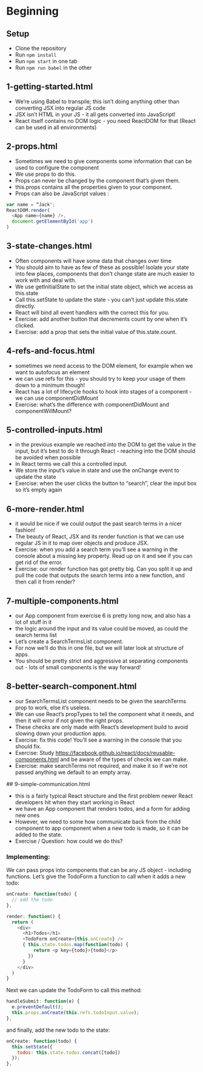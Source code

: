 # Beginning

## Setup
- Clone the repository
- Run `npm install`
- Run `npm start` in one tab
- Run `npm run babel` in the other


## 1-getting-started.html
- We’re using Babel to transpile; this isn’t doing anything other than converting JSX into regular JS code
- JSX isn’t HTML in your JS - it all gets converted into JavaScript!
- React itself contains no DOM logic - you need ReactDOM for that (React can be used in all environments)

## 2-props.html
- Sometimes we need to give components some information that can be used to configure the component
- We use props to do this.
- Props can never be changed by the component that’s given them.
- this.props contains all the properties given to your component.
- Props can also be JavaScript values :

```js
var name = “Jack";
ReactDOM.render(
  <App name={name} />,
  document.getElementById('app')
)
```

## 3-state-changes.html
- Often components will have some data that changes over time
- You should aim to have as few of these as possible! Isolate your state into few places, components that don’t change state are much easier to work with and deal with.
- We use getInitialState to set the initial state object, which we access as this.state
- Call this.setState to update the state - you can’t just update this.state directly.
- React will bind all event handlers with the correct this for you.
- Exercise: add another button that decrements count by one when it’s clicked.
- Exercise: add a prop that sets the initial value of this.state.count.

## 4-refs-and-focus.html
- sometimes we need access to the DOM element, for example when we want to autofocus an element
- we can use refs for this - you should try to keep your usage of them down to a minimum though!
- React has a lot of lifecycle hooks to hook into stages of a component - we can use componentDidMount
- Exercise: what’s the difference with componentDidMount and componentWillMount?

## 5-controlled-inputs.html
- in the previous example we reached into the DOM to get the value in the input, but it’s best to do it through React - reaching into the DOM should be avoided when possible
- In React terms we call this a controlled input.
- We store the input’s value in state and use the onChange event to update the state
- Exercise: when the user clicks the button to “search”, clear the input box so it’s empty again

## 6-more-render.html
- it would be nice if we could output the past search terms in a nicer fashion!
- The beauty of React, JSX and its render function is that we can use regular JS in it to map over objects and produce JSX.
- Exercise: when you add a search term you’ll see a warning in the console about a missing key property. Read up on it and see if you can get rid of the error.
- Exercise: our render function has got pretty big. Can you split it up and pull the code that outputs the search terms into a new function, and then call it from render?

## 7-multiple-components.html
- our App component from exercise 6 is pretty long now, and also has a lot of stuff in it
- the logic around the input and its value could be moved, as could the search terms list
- Let’s create a SearchTermsList component.
- For now we’ll do this in one file, but we will later look at structure of apps.
- You should be pretty strict and aggressive at separating components out - lots of small components is the way forward!

## 8-better-search-component.html
- our SearchTermsList component needs to be given the searchTerms prop to work, else it’s useless.
- We can use React’s propTypes to tell the component what it needs, and then it will error if not given the right props.
- These checks are only made with React’s development build to avoid slowing down your production apps.
- Exercise: fix this code! You’ll see a warning in the console that you should fix.
- Exercise: Study https://facebook.github.io/react/docs/reusable-components.html and be aware of the types of checks we can make.
- Exercise: make searchTerms not required, and make it so if we’re not passed anything we default to an empty array.

## 9-simple-communication.html
- this is a fairly typical React structure and the first problem newer React developers hit when they start working in React
- we have an App component that renders todos, and a form for adding new ones
- However, we need to some how communicate back from the child component to app component when a new todo is made, so it can be added to the state.
- Exercise / Question: how could we do this?

### Implementing:

We can pass props into components that can be any JS object - including functions. Let’s give the TodoForm a function to call when it adds a new todo:

```js
onCreate: function(todo) {
  // add the todo
},

render: function() {
  return (
    <div>
      <h1>Todos</h1>
      <TodoForm onCreate={this.onCreate} />
      { this.state.todos.map(function(todo) {
          return <p key={todo}>{todo}</p>
        })
      }
    </div>
  )
}
```

Next we can update the TodoForm to call this method:

```js
handleSubmit: function(e) {
  e.preventDefault();
  this.props.onCreate(this.refs.todoInput.value);
},
```

and finally, add the new todo to the state:

```js
onCreate: function(todo) {
  this.setState({
    todos: this.state.todos.concat([todo])
  });
},
```




